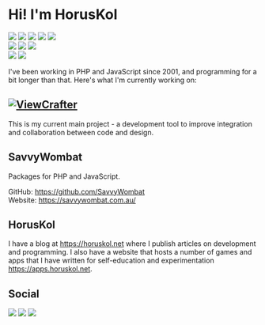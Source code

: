 # Hi! I'm HorusKol

![](https://img.shields.io/badge/-PHP-informational?style=plastic&logo=PHP&logoColor=white&labelColor=777BB4&color=181827)
![](https://img.shields.io/badge/-JavaScript-informational?style=plastic&logo=JavaScript&logoColor=white&labelColor=F7DF1E&color=181827)
![](https://img.shields.io/badge/-CSS3-informational?style=plastic&logo=CSS3&logoColor=white&labelColor=1572B6&color=181827)
![](https://img.shields.io/badge/-HTML5-informational?style=plastic&logo=HTML5&logoColor=white&labelColor=E34F26&color=181827)
![](https://img.shields.io/badge/-MySQL-informational?style=plastic&logo=MySQL&logoColor=white&labelColor=4479A1&color=181827)  
![](https://img.shields.io/badge/-Laravel-informational?style=plastic&logo=Laravel&logoColor=white&labelColor=FF2D20&color=181827)
![](https://img.shields.io/badge/-Vue.js-informational?style=plastic&logo=Vue.js&logoColor=white&labelColor=4FC08D&color=181827)
![](https://img.shields.io/badge/-Tailwind%20CSS-informational?style=plastic&logo=Tailwind%20CSS&logoColor=white&labelColor=38B2AC&color=181827)  
![](https://img.shields.io/badge/-KDE/Ubuntu/Linux-informational?style=plastic&logo=KDE&logoColor=white&labelColor=1D99F3&color=181827)
![](https://img.shields.io/badge/-PHPStorm-informational?style=plastic&logo=JetBrains&logoColor=white&labelColor=000000&color=181827)  

I've been working in PHP and JavaScript since 2001, and programming for a bit longer than that. Here's what I'm currently working on:

## [![ViewCrafter](https://viewcrafter.com/img/viewcrafter-title.png)](https://viewcrafter.com/)

This is my current main project - a development tool to improve integration and collaboration between code and design.

## SavvyWombat

Packages for PHP and JavaScript.

GitHub: https://github.com/SavvyWombat  
Website: https://savvywombat.com.au/

## HorusKol

I have a blog at https://horuskol.net where I publish articles on development and programming. I also have a website that hosts a number of games and apps that I have written for self-education and experimentation https://apps.horuskol.net.


## Social

[![](https://img.shields.io/badge/-dev.to-informational?style=for-the-badge&logo=dev.to&logoColor=white&color=0A0A0A)](https://dev.to/horus_kol)
[![](https://img.shields.io/badge/-Medium-informational?style=for-the-badge&logo=Medium&logoColor=white&color=12100E)](https://medium.com/@horuskol)
[![](https://img.shields.io/badge/-Twitter-informational?style=for-the-badge&logo=Twitter&logoColor=white&color=1DA1F2)](https://twitter.com/horus_kol)
